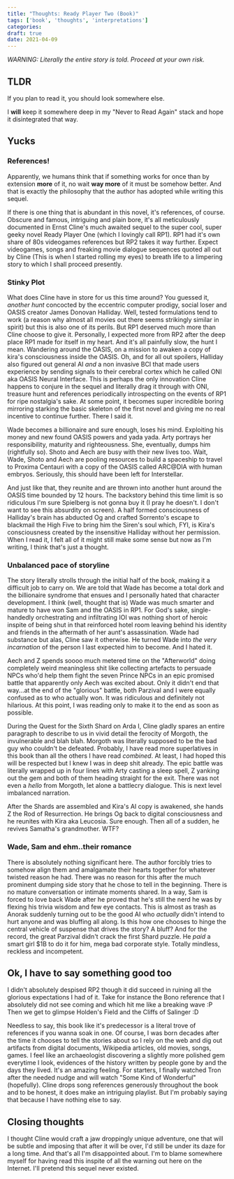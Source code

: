 ```yaml
---
title: "Thoughts: Ready Player Two (Book)"
tags: ['book', 'thoughts', 'interpretations']
categories: 
draft: true
date: 2021-04-09
---
```


_WARNING: Literally the entire story is told. Proceed at your own risk._

## TLDR   

If you plan to read it, you should look somewhere else.  

I **will** keep it somewhere deep in my "Never to Read Again" stack and hope it disintegrated that way.

## Yucks

### **References!**  

Apparently, we humans think that if something works for once than by extension **more** of it, no wait **way more** of it must be somehow better. And that is exactly the philosophy that the author has adopted while writing this sequel.   

If there is one thing that is abundant in this novel, it's references, of course. Obscure and famous, intriguing and plain bore, it's all meticulously documented in Ernst Cline's much awaited sequel to the super cool, super geeky novel Ready Player One (which I lovingly call RP1). RP1 had it's own share of 80s videogames references but RP2 takes it way further. Expect videogames, songs and freaking movie dialogue sequences quoted all out by Cline (This is when I started rolling my eyes) to breath life to a limpering story to which I shall proceed presently.   


### Stinky Plot

What does Cline have in store for us this time around? You guessed it, _another hunt_ concocted by the eccentric computer prodigy, social loser and OASIS creator James Donovan Halliday. Well, tested formulations tend to work (a reason why almost all movies out there seems strikingly similar in spirit) but this is also one of its perils. But RP1 deserved much more than Cline choose to give it. Personally, I expected more from RP2 after the deep place RP1 made for itself in my heart. And it's all painfully slow, the hunt I mean. Wandering around the OASIS, on a mission to awaken a copy of kira's consciousness inside the OASIS. Oh, and for all out spoilers, Halliday also figured out general AI _and_ a non invasive BCI that made users experience by sending signals to their cerebral cortex which he called ONI aka OASIS Neural Interface. This is perhaps the only innovation Cline happens to conjure in the sequel and literally drag it through with ONI, treasure hunt and references periodically introspecting on the events of RP1 for ripe nostalgia's sake. At some point, it becomes super incredible boring mirroring starking the basic skeleton of the first novel and giving me no real incentive to continue further. There I said it.

Wade becomes a billionaire and sure enough, loses his mind. Exploiting his money and new found OASIS powers and yada yada. Arty portrays her responsibility, maturity and righteousness. She, eventually, dumps him (rightfully so). Shoto and Aech are busy with their new lives too. Wait, Wade, Shoto and Aech are pooling resources to build a spaceship to travel to Proxima Centauri with a copy of the OASIS called ARC@DIA with human embryos. Seriously, this should have been left for Interstellar. 

And just like that, they reunite and are thrown into another hunt around the OASIS time bounded by 12 hours. The backstory behind this time limit is so ridiculous I'm sure Spielberg is not gonna buy it (I pray he doesn't. I don't want to see this absurdity on screen). A half formed consciousness of Halliday's brain has abducted Og and crafted Sorrento's escape to blackmail the High Five to bring him the Siren's soul which, FYI, is Kira's consciousness created by the insensitive Halliday without her permission. When I read it, I felt all of it might still make some sense but now as I'm writing, I think that's just a thought.  

### Unbalanced pace of storyline  

The story literally strolls through the initial half of the book, making it a difficult job to carry on. We are told that Wade has become a total dork and the billionaire syndrome that ensues and I personally hated that character development. I think (well, thought that is) Wade was much smarter and mature to have won Sam and the OASIS in RP1. For God's sake, single-handedly orchestrating and infiltrating IOI was nothing short of heroic inspite of being shut in that reinforced hotel room leaving behind his identity and friends in the aftermath of her aunt's assassination. Wade had substance but alas, Cline saw it otherwise. He turned Wade into _the very incarnation_ of the person I last expected him to become. And I hated it. 

Aech and Z spends soooo much metered time on the "Afterworld" doing completely weird meaningless shit like collecting artefacts to persuade NPCs who'd help them fight the seven Prince NPCs in an epic promised battle that apparently only Aech was excited about. Only it didn't end that way...at the end of the "glorious" battle, both Parzival and I were equally confused as to who actually won. It was ridiculous and definitely not hilarious. At this point, I was reading only to make it to the end as soon as possible. 

During the Quest for the Sixth Shard on Arda I, Cline gladly spares an entire paragraph to describe to us in vivid detail the ferocity of Morgoth, the invulnerable and blah blah. Morgoth was literally supposed to be the bad guy who couldn't be defeated. Probably, I have read more superlatives in this book than all the others I have read _combined_. At least, I had hoped this will be respected but I knew I was in deep shit already. The epic battle was literally wrapped up in four lines with Arty casting a sleep spell, Z yanking out the gem and both of them heading straight for the exit. There was not even a _hello_ from Morgoth, let alone a battlecry dialogue. This is next level imbalanced narration. 


After the Shards are assembled and Kira's AI copy is awakened, she hands Z the Rod of Resurrection. He brings Og back to digital consciousness and he reunites with Kira aka Leucosia. Sure enough. Then all of a sudden, he revives Samatha's grandmother. WTF?   

### Wade, Sam and ehm..their romance  

There is absolutely nothing significant here. The author forcibly tries to somehow align them and amalgamate their hearts together for whatever twisted reason he had. There was no reason for this after the much prominent dumping side story that he chose to tell in the beginning. There is no mature conversation or intimate moments shared. In a way, Sam is forced to love back Wade after he proved that he's still the nerd he was by flexing his trivia wisdom and few eye contacts. This is almost as trash as Anorak suddenly turning out to be the good AI who _actually_ didn't intend to hurt anyone and was bluffing all along. Is this how one chooses to hinge the central vehicle of suspense that drives the story? A bluff? And for the record, the great Parzival didn't crack the first Shard puzzle. He _paid_ a smart girl $1B to do it for him, mega bad corporate style. Totally mindless, reckless and incompetent.   

## Ok, I have to say something good too  

I didn't absolutely despised RP2 though it did succeed in ruining all the glorious expectations I had of it. Take for instance the Bono reference that I absolutely did not see coming and which hit me like a breaking wave :P Then we get to glimpse Holden's Field and the Cliffs of Salinger :D    

Needless to say, this book like it's predecessor is a literal trove of references if you wanna soak in one. Of course, I was born decades after the time it chooses to tell the stories about so I rely on the web and dig out artifacts from digital documents, Wikipedia articles, old movies, songs, games. I feel like an archaeologist discovering a slightly more polished gem everytime I look, evidences of the history written by people gone by and the days they lived. It's an amazing feeling. For starters, I finally watched Tron after the needed nudge and will watch "Some Kind of Wonderful" (hopefully). Cline drops song references generously throughout the book and to be honest, it does make an intriguing playlist. But I'm probably saying that because I have nothing else to say.

## Closing thoughts   

I thought Cline would craft a jaw droppingly unique adventure, one that will be subtle and imposing that after it will be over, I'd still be under its daze for a long time. And that's all I'm disappointed about. I'm to blame somewhere myself for having read this inspite of all the warning out here on the Internet. I'll pretend this sequel never existed.  

